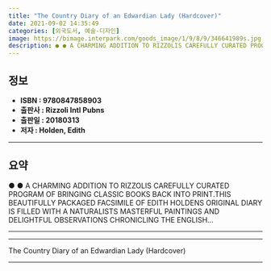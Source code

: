 ```yaml
---
title: "The Country Diary of an Edwardian Lady (Hardcover)"
date: 2021-09-02 14:35:49
categories: [외국도서, 예술-디자인]
image: https://bimage.interpark.com/goods_image/1/9/8/9/346641989s.jpg
description: ● ● A CHARMING ADDITION TO RIZZOLIS CAREFULLY CURATED PROGRAM OF BRINGING CLASSIC BOOKS BACK INTO PRINT.THIS BEAUTIFULLY PACKAGED FACSIMILE OF EDITH HOLDENS O
---
```


## **정보**

- **ISBN : 9780847858903**
- **출판사 : Rizzoli Intl Pubns**
- **출판일 : 20180313**
- **저자 : Holden, Edith**

------



## **요약**

●  ●  A CHARMING ADDITION TO RIZZOLIS CAREFULLY CURATED PROGRAM OF BRINGING CLASSIC BOOKS BACK INTO PRINT.THIS BEAUTIFULLY PACKAGED FACSIMILE OF EDITH HOLDENS ORIGINAL DIARY IS FILLED WITH A NATURALISTS MASTERFUL PAINTINGS AND DELIGHTFUL OBSERVATIONS CHRONICLING THE ENGLISH... 

------



------


The Country Diary of an Edwardian Lady (Hardcover) 

------


